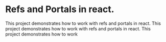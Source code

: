 # Refs and Portals in react.

This project demonstrates how to work with refs and portals in react.
This project demonstrates how to work with refs and portals in react.
This project demonstrates how to work